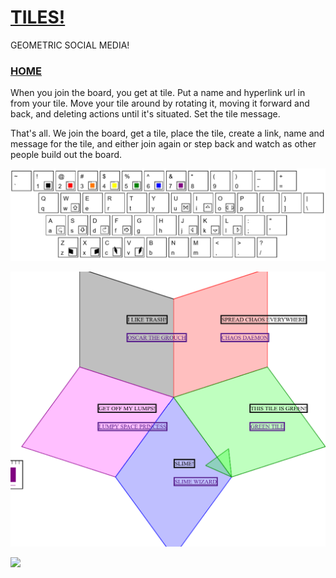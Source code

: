 # [TILES!](https://github.com/lafelabs/tiles)

GEOMETRIC SOCIAL MEDIA!

### [HOME](index.html)

When you join the board, you get at tile.  Put a name and hyperlink url in from your tile. Move your tile around by rotating it, moving it forward and back, and deleting actions until it's situated.
Set the tile message.  

That's all.  We join the board, get a tile, place the tile, create a link, name and message for the tile, and either join again or step back and watch as other people build out the board.  

![](https://raw.githubusercontent.com/LafeLabs/tiles/main/trashmagic/keyboard.png)


![](https://raw.githubusercontent.com/LafeLabs/tiles/main/trashmagic/social1.png)


![](https://upload.wikimedia.org/wikipedia/commons/1/1a/Penrose_Tiling_%28Rhombi%29.svg)